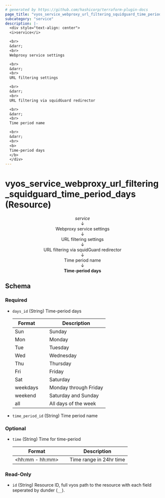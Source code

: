 ```yaml
---
# generated by https://github.com/hashicorp/terraform-plugin-docs
page_title: "vyos_service_webproxy_url_filtering_squidguard_time_period_days Resource - vyos"
subcategory: "service"
description: |-
  <div style="text-align: center">
  <i>service</i>

  <br>
  &darr;
  <br>
  Webproxy service settings

  <br>
  &darr;
  <br>
  URL filtering settings

  <br>
  &darr;
  <br>
  URL filtering via squidGuard redirector

  <br>
  &darr;
  <br>
  Time period name

  <br>
  &darr;
  <br>
  <b>
  Time-period days
  </b>
  </div>
---
```


# vyos_service_webproxy_url_filtering_squidguard_time_period_days (Resource)

<div style="text-align: center">
<i>service</i>

<br>
&darr;
<br>
Webproxy service settings

<br>
&darr;
<br>
URL filtering settings

<br>
&darr;
<br>
URL filtering via squidGuard redirector

<br>
&darr;
<br>
Time period name

<br>
&darr;
<br>
<b>
Time-period days
</b>
</div>



<!-- schema generated by tfplugindocs -->
## Schema

### Required

- `days_id` (String) Time-period days

    |  Format &emsp; | Description  |
    |----------|---------------|
    |  Sun  &emsp; |  Sunday  |
    |  Mon  &emsp; |  Monday  |
    |  Tue  &emsp; |  Tuesday  |
    |  Wed  &emsp; |  Wednesday  |
    |  Thu  &emsp; |  Thursday  |
    |  Fri  &emsp; |  Friday  |
    |  Sat  &emsp; |  Saturday  |
    |  weekdays  &emsp; |  Monday through Friday  |
    |  weekend  &emsp; |  Saturday and Sunday  |
    |  all  &emsp; |  All days of the week  |
- `time_period_id` (String) Time period name

### Optional

- `time` (String) Time for time-period

    |  Format &emsp; | Description  |
    |----------|---------------|
    |  <hh:mm - hh:mm>  &emsp; |  Time range in 24hr time  |

### Read-Only

- `id` (String) Resource ID, full vyos path to the resource with each field seperated by dunder (`__`).
